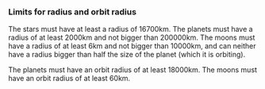 

### Limits for radius and orbit radius
The stars must have at least a radius of 16700km.
The planets must have a radius of at least 2000km and not bigger than 200000km.
The moons must have a radius of at least 6km and not bigger than 10000km, and can neither have a radius bigger than half the size of the planet (which it is orbiting).

The planets must have an orbit radius of at least 18000km.
The moons must have an orbit radius of at least 60km.

